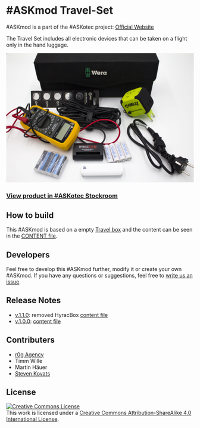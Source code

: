 # #ASKmod Travel-Set

#ASKmod is a part of the #ASKotec project: [Official Website](https://askotec.openculture.agency)

The Travel Set includes all electronic devices that can be taken on a flight only in the hand luggage.

![#ASKmod Travel Set](images/ASKmod-Travel-Set.jpg)

### [View product in #ASKotec Stockroom](https://askotec.openculture.agency/product/askmod-travel-set/)

## How to build

This #ASKmod is based on a empty [Travel box](https://askotec.openculture.agency/product/textile-tool-box/) and the content can be seen in the [CONTENT file](CONTENT.md).

## Developers

Feel free to develop this #ASKmod further, modify it or create your own #ASKmod.
If you have any questions or suggestions, feel free to [write us an issue](https://github.com/opencultureagency/ASKmod-Travel-Set/issues/new).

## Release Notes

- [v.1.1.0](https://github.com/opencultureagency/ASKmod-Travel-Set/tree/v.1.1.0): removed HyracBox [content file](CONTENT.md)
- [v.1.0.0](https://github.com/opencultureagency/ASKmod-Travel-Set/tree/v.1.0.0): [content file](CONTENT.md)

## Contributers

- [r0g Agency](https://openculture.agency/)
- Timm Wille
- Martin Häuer
- [Steven Kovats](https://openculture.agency/)

## License

<a rel="license" href="http://creativecommons.org/licenses/by-sa/4.0/"><img alt="Creative Commons License" style="border-width:0" src="https://i.creativecommons.org/l/by-sa/4.0/88x31.png" /></a><br />This work is licensed under a <a rel="license" href="http://creativecommons.org/licenses/by-sa/4.0/">Creative Commons Attribution-ShareAlike 4.0 International License</a>.